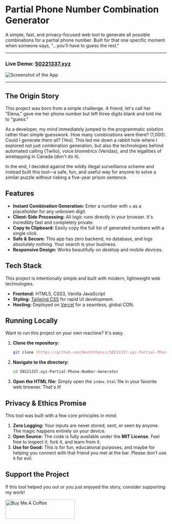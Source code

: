 # Partial Phone Number Combination Generator

A simple, fast, and privacy-focused web tool to generate all possible combinations for a partial phone number. Built for that one specific moment when someone says, "...you'll have to guess the rest."

---

### **Live Demo: [50221337.xyz](https://www.50221337.xyz/)**

![Screenshot of the App](https://i.imgur.com/B7rYsla.png)

---

## The Origin Story

This project was born from a simple challenge. A friend, let's call her "Elena," gave me her phone number but left three digits blank and told me to "guess."

As a developer, my mind immediately jumped to the programmatic solution rather than simple guesswork. How many combinations were there? (1,000). Could I generate them all? (Yes). This led me down a rabbit hole where I explored not just combination generation, but also the technologies behind automated calling (Twilio), voice biometrics (Veridas), and the legalities of wiretapping in Canada (don't do it).

In the end, I decided against the wildly illegal surveillance scheme and instead built this tool—a safe, fun, and useful way for anyone to solve a similar puzzle without risking a five-year prison sentence.

## Features

* **Instant Combination Generation:** Enter a number with `x` as a placeholder for any unknown digit.
* **Client-Side Processing:** All logic runs directly in your browser. It's incredibly fast and completely private.
* **Copy to Clipboard:** Easily copy the full list of generated numbers with a single click.
* **Safe & Secure:** This app has zero backend, no database, and logs absolutely nothing. Your search is your business.
* **Responsive Design:** Works beautifully on desktop and mobile devices.

## Tech Stack

This project is intentionally simple and built with modern, lightweight web technologies.

* **Frontend:** HTML5, CSS3, Vanilla JavaScript
* **Styling:** [Tailwind CSS](https://tailwindcss.com/) for rapid UI development.
* **Hosting:** Deployed on [Vercel](https://vercel.com/) for a seamless, global CDN.

## Running Locally

Want to run this project on your own machine? It's easy.

1.  **Clone the repository:**
    ```bash
    git clone [https://github.com/DevChthonic/50221337.xyz-Partial-Phone-Number-Generator.git](https://github.com/DevChthonic/50221337.xyz-Partial-Phone-Number-Generator.git)
    ```
2.  **Navigate to the directory:**
    ```bash
    cd 50221337.xyz-Partial-Phone-Number-Generator
    ```
3.  **Open the HTML file:**
    Simply open the `index.html` file in your favorite web browser. That's it!

## Privacy & Ethics Promise

This tool was built with a few core principles in mind:

1.  **Zero Logging:** Your inputs are never stored, sent, or seen by anyone. The magic happens entirely on your device.
2.  **Open Source:** The code is fully available under the **MIT License**. Feel free to inspect it, fork it, and learn from it.
3.  **Use for Good:** This is for fun, educational purposes, and maybe for helping you connect with that friend you met at the bar. Please don't use it for evil.

## Support the Project

If this tool helped you out or you just enjoyed the story, consider supporting my work!

<a href="https://coff.ee/devchthonic" target="_blank">
    <img src="https://cdn.buymeacoffee.com/buttons/v2/default-yellow.png" alt="Buy Me A Coffee" height="60" width="217">
</a>
